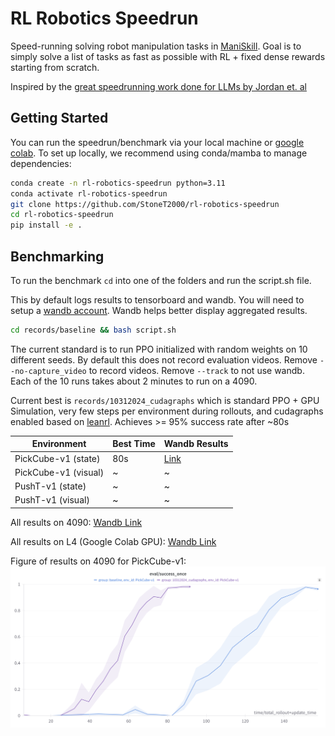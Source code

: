# RL Robotics Speedrun

Speed-running solving robot manipulation tasks in [ManiSkill](https://github.com/haosulab/ManiSkill). Goal is to simply solve a list of tasks as fast as possible with RL + fixed dense rewards starting from scratch.


Inspired by the [great speedrunning work done for LLMs by Jordan et. al](https://github.com/KellerJordan/modded-nanogpt)

## Getting Started

You can run the speedrun/benchmark via your local machine or [google colab](https://colab.research.google.com/github/StoneT2000/rl-robotics-speedrun/blob/main/rl_robotics_speedrun_colab.ipynb). To set up locally, we recommend using conda/mamba to manage dependencies:

```bash
conda create -n rl-robotics-speedrun python=3.11
conda activate rl-robotics-speedrun
git clone https://github.com/StoneT2000/rl-robotics-speedrun
cd rl-robotics-speedrun
pip install -e .
```

## Benchmarking 

To run the benchmark `cd` into one of the folders and run the script.sh file.

This by default logs results to tensorboard and wandb. You will need to setup a [wandb account](https://wandb.ai/). Wandb helps better display aggregated results. 

```bash
cd records/baseline && bash script.sh
```

The current standard is to run PPO initialized with random weights on 10 different seeds. By default this does not record evaluation videos. Remove `--no-capture_video` to record videos. Remove `--track` to not use wandb. Each of the 10 runs takes about 2 minutes to run on a 4090.

Current best is `records/10312024_cudagraphs` which is standard PPO + GPU Simulation, very few steps per environment during rollouts, and cudagraphs enabled based on [leanrl](https://github.com/pytorch-labs/LeanRL/). Achieves >= 95% success rate after ~80s


| Environment | Best Time | Wandb Results |
|------------|-----------|---------------|
| PickCube-v1 (state) | 80s | [Link](https://wandb.ai/stonet2000/PPO-ManiSkill-GPU-SpeedRun/workspace?nw=qgul0t4vstq) |
| PickCube-v1 (visual) | ~ | ~ |
| PushT-v1 (state) | ~ | ~ |
| PushT-v1 (visual) | ~ | ~ |

All results on 4090: [Wandb Link](https://wandb.ai/stonet2000/PPO-ManiSkill-GPU-SpeedRun/workspace?nw=qgul0t4vstq)

All results on L4 (Google Colab GPU): [Wandb Link](https://wandb.ai/stonet2000/PPO-ManiSkill-GPU-SpeedRun/workspace?nw=i9kpqaqywjd)

Figure of results on 4090 for PickCube-v1:
![](./assets/PickCube-v1_4090.png)
